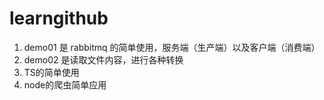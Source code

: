 # learngithub
1. demo01 是 rabbitmq 的简单使用，服务端（生产端）以及客户端（消费端）
2. demo02 是读取文件内容，进行各种转换
3. TS的简单使用
4. node的爬虫简单应用